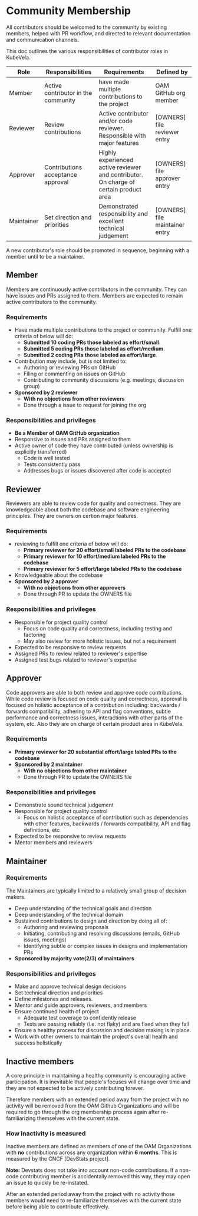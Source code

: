 # Community Membership



All contributors should be welcomed to the community by existing members, helped with PR workflow, and directed to relevant documentation and communication channels.

This doc outlines the various responsibilities of contributor roles in
KubeVela.

| Role | Responsibilities | Requirements | Defined by |
| -----| ---------------- | ------------ | -------|
| Member | Active contributor in the community | have made multiple contributions to the project | OAM GitHub org member|
| Reviewer | Review contributions |  Active contributor and/or code reviewer. Responsible with major features | [OWNERS] file reviewer entry |
| Approver | Contributions acceptance approval| Highly experienced active reviewer and contributor. On charge of certain product area| [OWNERS] file approver entry|
| Maintainer | Set direction and priorities | Demonstrated responsibility and excellent technical judgement | [OWNERS] file maintainer entry |

A new contributor's role should be promoted in sequence, beginning with a member until to be a maintainer.

## Member
Members are continuously active contributors in the community. They can have issues and PRs assigned to them. Members are expected to remain active contributors to the community.

### Requirements
- Have made multiple contributions to the project or community. Fulfill one criteria of below will do:
  - **Submitted 10 coding PRs those labeled as effort/small**. 
  - **Submitted 5 coding PRs those labeled as effort/medium**. 
  - **Submitted 2 coding PRs those labeled as effort/large**. 
- Contribution may include, but is not limited to:
   - Authoring or reviewing PRs on GitHub
   - Filing or commenting on issues on GitHub
   - Contributing to community discussions (e.g. meetings, discussion group)
- **Sponsored by 2 reviewer**
   - **With no objections from other reviewers**
   - Done through a issue to request for joining the org

### Responsibilities and privileges
- **Be a Member of OAM GitHub organization**
- Responsive to issues and PRs assigned to them
- Active owner of code they have contributed (unless ownership is explicitly transferred)
   - Code is well tested
   - Tests consistently pass
   - Addresses bugs or issues discovered after code is accepted

## Reviewer
Reviewers are able to review code for quality and correctness. They are knowledgeable about both the codebase and software engineering principles. They are owners on certion major features.

### Requirements
- reviewing to fulfill one criteria of below will do:
  - **Primary reviewer for 20 effort/small labeled PRs to the codebase**
  - **Primary reviewer for 10 effort/medium labeled PRs to the codebase**
  - **Primary reviewer for 5 effort/large labeled PRs to the codebase**
- Knowledgeable about the codebase
- **Sponsored by 2 approver**
   - **With no objections from other approvers**
   - Done through PR to update the OWNERS file

### Responsibilities and privileges
- Responsible for project quality control
   - Focus on code quality and correctness, including testing and factoring
   - May also review for more holistic issues, but not a requirement
- Expected to be responsive to review requests
- Assigned PRs to review related to reviewer's expertise
- Assigned test bugs related to reviewer's expertise

## Approver
Code approvers are able to both review and approve code contributions. While code review is focused on code quality and correctness, approval is focused on holistic acceptance of a contribution including: backwards / forwards compatibility, adhering to API and flag conventions, subtle performance and correctness issues, interactions with other parts of the system, etc.
Also they are on charge of certain product area in KubeVela.

### Requirements
- **Primary reviewer for 20 substantial effort/large labled PRs to the codebase**
- **Sponsored by 2 maintainer**
   - **With no objections from other maintainer**
   - Done through PR to update the OWNERS file

### Responsibilities and privileges
- Demonstrate sound technical judgement
- Responsible for project quality control
   - Focus on holistic acceptance of contribution such as dependencies with other features, backwards / forwards compatibility, API and flag definitions, etc
- Expected to be responsive to review requests
- Mentor members and reviewers

## Maintainer
### Requirements
The Maintainers are typically limited to a relatively small group of decision makers.
- Deep understanding of the technical goals and direction
- Deep understanding of the technical domain
- Sustained contributions to design and direction by doing all of:
   - Authoring and reviewing proposals
   - Initiating, contributing and resolving discussions (emails, GitHub issues, meetings)
   - Identifying subtle or complex issues in designs and implementation PRs
- **Sponsored by majority vote(2/3) of maintainers**

### Responsibilities and privileges
- Make and approve technical design decisions
- Set technical direction and priorities
- Define milestones and releases.
- Mentor and guide approvers, reviewers, and members
- Ensure continued health of project
   - Adequate test coverage to confidently release
   - Tests are passing reliably (i.e. not flaky) and are fixed when they fail
- Ensure a healthy process for discussion and decision making is in place.
- Work with other owners to maintain the project's overall health and success holistically

## Inactive members

A core principle in maintaining a healthy community is encouraging active
participation. It is inevitable that people's focuses will change over time and
they are not expected to be actively contributing forever.

Therefore members with an extended period away from the project with no activity
will be removed from the OAM Github Organizations and will be required to
go through the org membership process again after re-familiarizing themselves
with the current state.


### How inactivity is measured

Inactive members are defined as members of one of the OAM Organizations
with **no** contributions across any organization within **6 months**. This is
measured by the CNCF [DevStats project].

**Note:** Devstats does not take into account non-code contributions. If a
non-code contributing member is accidentally removed this way, they may open an
issue to quickly be re-instated.

After an extended period away from the project with no activity
those members would need to re-familiarize themselves with the current state
before being able to contribute effectively.